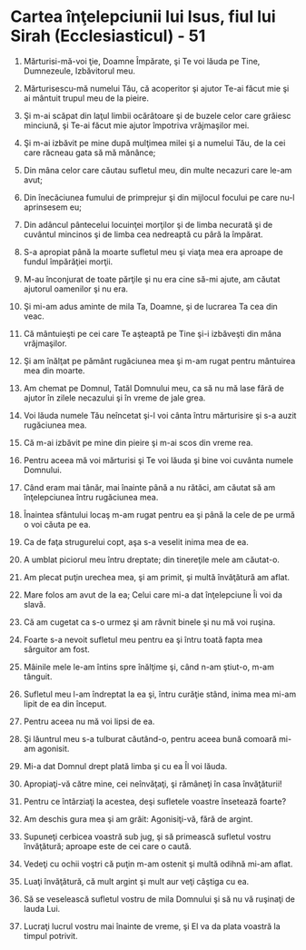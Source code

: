 # Cartea &#238;n&#355;elepciunii lui Isus, fiul lui Sirah (Ecclesiasticul) - 51

1. Mărturisi-mă-voi ţie, Doamne Împărate, şi Te voi lăuda pe Tine, Dumnezeule, Izbăvitorul meu. 

2. Mărturisescu-mă numelui Tău, că acoperitor şi ajutor Te-ai făcut mie şi ai mântuit trupul meu de la pieire. 

3. Şi m-ai scăpat din laţul limbii ocărâtoare şi de buzele celor care grăiesc minciună, şi Te-ai făcut mie ajutor împotriva vrăjmaşilor mei. 

4. Şi m-ai izbăvit pe mine după mulţimea milei şi a numelui Tău, de la cei care răcneau gata să mă mănânce; 

5. Din mâna celor care căutau sufletul meu, din multe necazuri care le-am avut; 

6. Din înecăciunea fumului de primprejur şi din mijlocul focului pe care nu-l aprinsesem eu; 

7. Din adâncul pântecelui locuinţei morţilor şi de limba necurată şi de cuvântul mincinos şi de limba cea nedreaptă cu pâră la împărat. 

8. S-a apropiat până la moarte sufletul meu şi viaţa mea era aproape de fundul împărăţiei morţii. 

9. M-au înconjurat de toate părţile şi nu era cine să-mi ajute, am căutat ajutorul oamenilor şi nu era. 

10. Şi mi-am adus aminte de mila Ta, Doamne, şi de lucrarea Ta cea din veac. 

11. Că mântuieşti pe cei care Te aşteaptă pe Tine şi-i izbăveşti din mâna vrăjmaşilor. 

12. Şi am înălţat pe pământ rugăciunea mea şi m-am rugat pentru mântuirea mea din moarte. 

13. Am chemat pe Domnul, Tatăl Domnului meu, ca să nu mă lase fără de ajutor în zilele necazului şi în vreme de jale grea. 

14. Voi lăuda numele Tău neîncetat şi-l voi cânta întru mărturisire şi s-a auzit rugăciunea mea. 

15. Că m-ai izbăvit pe mine din pieire şi m-ai scos din vreme rea. 

16. Pentru aceea mă voi mărturisi şi Te voi lăuda şi bine voi cuvânta numele Domnului. 

17. Când eram mai tânăr, mai înainte până a nu rătăci, am căutat să am înţelepciunea întru rugăciunea mea. 

18. Înaintea sfântului locaş m-am rugat pentru ea şi până la cele de pe urmă o voi căuta pe ea. 

19. Ca de faţa strugurelui copt, aşa s-a veselit inima mea de ea. 

20. A umblat piciorul meu întru dreptate; din tinereţile mele am căutat-o. 

21. Am plecat puţin urechea mea, şi am primit, şi multă învăţătură am aflat. 

22. Mare folos am avut de la ea; Celui care mi-a dat înţelepciune Îi voi da slavă. 

23. Că am cugetat ca s-o urmez şi am râvnit binele şi nu mă voi ruşina. 

24. Foarte s-a nevoit sufletul meu pentru ea şi întru toată fapta mea sârguitor am fost. 

25. Mâinile mele le-am întins spre înălţime şi, când n-am ştiut-o, m-am tânguit. 

26. Sufletul meu l-am îndreptat la ea şi, întru curăţie stând, inima mea mi-am lipit de ea din început. 

27. Pentru aceea nu mă voi lipsi de ea. 

28. Şi lăuntrul meu s-a tulburat căutând-o, pentru aceea bună comoară mi-am agonisit. 

29. Mi-a dat Domnul drept plată limba şi cu ea Îl voi lăuda. 

30. Apropiaţi-vă către mine, cei neînvăţaţi, şi rămâneţi în casa învăţăturii! 

31. Pentru ce întârziaţi la acestea, deşi sufletele voastre însetează foarte? 

32. Am deschis gura mea şi am grăit: Agonisiţi-vă, fără de argint. 

33. Supuneţi cerbicea voastră sub jug, şi să primească sufletul vostru învăţătură; aproape este de cei care o caută. 

34. Vedeţi cu ochii voştri că puţin m-am ostenit şi multă odihnă mi-am aflat. 

35. Luaţi învăţătură, că mult argint şi mult aur veţi câştiga cu ea. 

36. Să se veselească sufletul vostru de mila Domnului şi să nu vă ruşinaţi de lauda Lui. 

37. Lucraţi lucrul vostru mai înainte de vreme, şi El va da plata voastră la timpul potrivit. 

